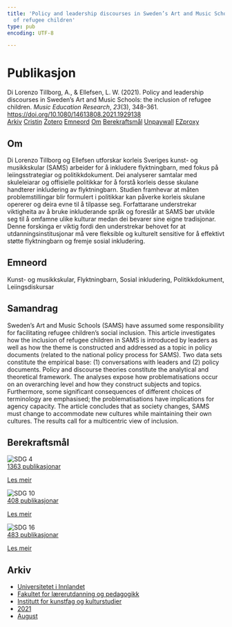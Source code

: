 ```yaml
---
title: 'Policy and leadership discourses in Sweden’s Art and Music Schools: the inclusion
  of refugee children'
type: pub
encoding: UTF-8

---
```

<h1>Publikasjon</h1>
<article id="csl-bib-container-9BSXPYY5" class="csl-bib-container">
  <div class="csl-bib-body"> <div class="csl-entry">Di Lorenzo Tillborg, A., &#38; Ellefsen, L. W. (2021). Policy and leadership discourses in Sweden’s Art and Music Schools: the inclusion of refugee children. <i>Music Education Research</i>, <i>23</i>(3), 348–361. <a href="https://doi.org/10.1080/14613808.2021.1929138">https://doi.org/10.1080/14613808.2021.1929138</a></div> </div>
  <div class="csl-bib-buttons">
    <a href="#taxonomy-article-9BSXPYY5" alt="archive" class="csl-bib-button">Arkiv</a>
    <a href="https://app.cristin.no/results/show.jsf?id=1929628" alt="Cristin" class="csl-bib-button">Cristin</a>
    <a href="http://zotero.org/groups/5881554/items/9BSXPYY5" alt="Zotero" class="csl-bib-button">Zotero</a>
    <a href="#keywords-article-9BSXPYY5" alt="keywords" class="csl-bib-button">Emneord</a>
    <a href="#about-article-9BSXPYY5" alt="about_pub" class="csl-bib-button">Om</a>
    <a href="#sdg-article-9BSXPYY5" alt="sdg" class="csl-bib-button">Berekraftsmål</a>
    <a href="https://www.tandfonline.com/doi/pdf/10.1080/14613808.2021.1929138?needAccess=true" alt="Unpaywall" class="csl-bib-button">Unpaywall</a>
    <a href="https://www.tandfonline.com/doi/pdf/10.1080/14613808.2021.1929138?needAccess=true" alt="EZproxy" class="csl-bib-button">EZproxy</a>
  </div>
  <div id="csl-bib-meta-container-9BSXPYY5"></div>
</article>
<div id="csl-bib-meta-9BSXPYY5" class="csl-bib-meta">
  <article id="about-article-9BSXPYY5" class="about_pub-article">
    <h1>Om</h1>
    Di Lorenzo Tillborg og Ellefsen utforskar korleis Sveriges kunst- og musikkskular (SAMS) arbeider for å inkludere flyktningbarn, med fokus på leiingsstrategiar og politikkdokument. Dei analyserer samtalar med skuleleiarar og offisielle politikkar for å forstå korleis desse skulane handterer inkludering av flyktningbarn. Studien framhevar at måten problemstillingar blir formulert i politikkar kan påverke korleis skulane opererer og deira evne til å tilpasse seg. Forfattarane understrekar viktigheita av å bruke inkluderande språk og foreslår at SAMS bør utvikle seg til å omfamne ulike kulturar medan dei bevarer sine eigne tradisjonar. Denne forskinga er viktig fordi den understrekar behovet for at utdanningsinstitusjonar må vere fleksible og kulturelt sensitive for å effektivt støtte flyktningbarn og fremje sosial inkludering.
  </article>
  <article id="keywords-article-9BSXPYY5" class="keywords-article">
    <h1>Emneord</h1>
    Kunst- og musikkskular, Flyktningbarn, Sosial inkludering, Politikkdokument, Leiingsdiskursar
  </article>
  <article id="abstract-article-9BSXPYY5" class="abstract-article">
    <h1>Samandrag</h1>
    Sweden’s Art and Music Schools (SAMS) have assumed some responsibility for facilitating refugee children’s social inclusion. This article investigates how the inclusion of refugee children in SAMS is introduced by leaders as well as how the theme is constructed and addressed as a topic in policy documents (related to the national policy process for SAMS). Two data sets constitute the empirical base: (1) conversations with leaders and (2) policy documents. Policy and discourse theories constitute the analytical and theoretical framework. The analyses expose how problematisations occur on an overarching level and how they construct subjects and topics. Furthermore, some significant consequences of different choices of terminology are emphasised; the problematisations have implications for agency capacity. The article concludes that as society changes, SAMS must change to accommodate new cultures while maintaining their own cultures. The results call for a multicentric view of inclusion.
  </article>
  <article id="sdg-article-9BSXPYY5" class="sdg-article">
    <h1>Berekraftsmål</h1>
    <div class="sdg-container"><div id="sdg4" class="sdg">
        <img src="{{< params subfolder >}}images/sdg/sdg04_nn.png" class="image" alt="SDG 4">
        <div class="sdg-overlay">
          <a href="{{< params subfolder >}}nn/archive/?sdg=4#archive" class="sdg-publication-count"><span>1363</span> publikasjonar</a>
          <p><a href="https://fn.no/om-fn/fns-baerekraftsmaal/god-utdanning?lang=nno-NO" class="sdg-read-more">Les meir</a></p>
        </div>
      </div> <div id="sdg10" class="sdg">
        <img src="{{< params subfolder >}}images/sdg/sdg10_nn.png" class="image" alt="SDG 10">
        <div class="sdg-overlay">
          <a href="{{< params subfolder >}}nn/archive/?sdg=10#archive" class="sdg-publication-count"><span>408</span> publikasjonar</a>
          <p><a href="https://fn.no/om-fn/fns-baerekraftsmaal/mindre-ulikhet?lang=nno-NO" class="sdg-read-more">Les meir</a></p>
        </div>
      </div> <div id="sdg16" class="sdg">
        <img src="{{< params subfolder >}}images/sdg/sdg16_nn.png" class="image" alt="SDG 16">
        <div class="sdg-overlay">
          <a href="{{< params subfolder >}}nn/archive/?sdg=16#archive" class="sdg-publication-count"><span>483</span> publikasjonar</a>
          <p><a href="https://fn.no/om-fn/fns-baerekraftsmaal/fred-rettferdighet-og-velfungerende-institusjoner?lang=nno-NO" class="sdg-read-more">Les meir</a></p>
        </div>
      </div></div>
  </article>
  <article id="taxonomy-article-9BSXPYY5" class="taxonomy-article">
    <h1>Arkiv</h1>
    <ul>
      <li><a href="{{< params subfolder >}}nn/archive/?key=3DCRN523">Universitetet i Innlandet</a></li>
      <li><a href="{{< params subfolder >}}nn/archive/?key=WYNZA47F">Fakultet for lærerutdanning og pedagogikk</a></li>
      <li><a href="{{< params subfolder >}}nn/archive/?key=VBB2T4VJ">Institutt for kunstfag og kulturstudier</a></li>
      <li><a href="{{< params subfolder >}}nn/archive/?key=EU3ABISV">2021</a></li>
      <li><a href="{{< params subfolder >}}nn/archive/?key=XV7V2JRG">August</a></li>
    </ul>
  </article>
</div>
